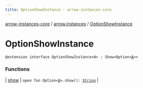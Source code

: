 ```yaml
---
title: OptionShowInstance - arrow-instances-core
---
```


[arrow-instances-core](../../index.html) / [arrow.instances](../index.html) / [OptionShowInstance](./index.html)

# OptionShowInstance

`@extension interface OptionShowInstance<A> : Show<Option<`[`A`](index.html#A)`>>`

### Functions

| [show](show.html) | `open fun Option<`[`A`](index.html#A)`>.show(): `[`String`](https://kotlinlang.org/api/latest/jvm/stdlib/kotlin/-string/index.html) |

